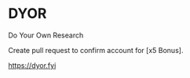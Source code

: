 # DYOR

Do Your Own Research

Create pull request to confirm account for [x5 Bonus].

https://dyor.fyi
